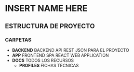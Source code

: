 # INSERT NAME HERE
## ESTRUCTURA DE PROYECTO
### CARPETAS
  - **BACKEND** BACKEND API REST JSON PARA EL PROYECTO
  - **APP**     FRONTEND SPA REACT WEB APPLICATION
  - **DOCS**  TODOS LOS RECURSOS
    - **PROFILES** FICHAS TECNICAS
